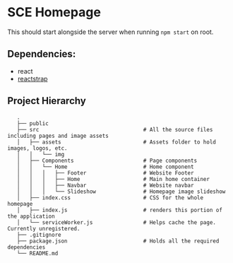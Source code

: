 # SCE Homepage

This should start alongside the server when running `npm start` on root.

## Dependencies:
- react
- [reactstrap](https://reactstrap.github.io/)

## Project Hierarchy
```
   .
   ├── public
   ├── src                                 # All the source files including pages and image assets
   │   ├── assets                          # Assets folder to hold images, logos, etc.
   │   │   └── img  
   │   ├── Components                      # Page components
   │   │   └── Home                        # Home component
   │   │   │   ├── Footer                  # Website Footer
   │   │   │   ├── Home                    # Main home container
   │   │   │   ├── Navbar                  # Website navbar
   │   │   │   └── Slideshow               # Homepage image slideshow
   │   ├── index.css                       # CSS for the whole homepage
   │   ├── index.js                        # renders this portion of the application
   │   └── serviceWorker.js                # Helps cache the page. Currently unregistered.
   ├── .gitignore                          
   ├── package.json                        # Holds all the required dependencies
   └── README.md
```
